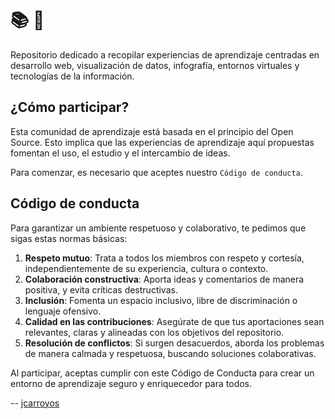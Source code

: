 # 📚 💾

Repositorio dedicado a recopilar experiencias de aprendizaje centradas en desarrollo web, visualización de datos, infografía, entornos virtuales y tecnologías de la información.

## ¿Cómo participar?

Esta comunidad de aprendizaje está basada en el principio del Open Source. Esto implica que las experiencias de aprendizaje aquí propuestas fomentan el uso, el estudio y el intercambio de ideas.

Para comenzar, es necesario que aceptes nuestro `Código de conducta`.


## Código de conducta

Para garantizar un ambiente respetuoso y colaborativo, te pedimos que sigas estas normas básicas:  

1. **Respeto mutuo**: Trata a todos los miembros con respeto y cortesía, independientemente de su experiencia, cultura o contexto.  
2. **Colaboración constructiva**: Aporta ideas y comentarios de manera positiva, y evita críticas destructivas.  
3. **Inclusión**: Fomenta un espacio inclusivo, libre de discriminación o lenguaje ofensivo.  
4. **Calidad en las contribuciones**: Asegúrate de que tus aportaciones sean relevantes, claras y alineadas con los objetivos del repositorio.  
5. **Resolución de conflictos**: Si surgen desacuerdos, aborda los problemas de manera calmada y respetuosa, buscando soluciones colaborativas.  

Al participar, aceptas cumplir con este Código de Conducta para crear un entorno de aprendizaje seguro y enriquecedor para todos.  

--
[jcarroyos](https://github.com/jcarroyos)
